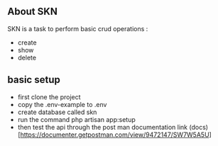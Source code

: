 
## About SKN

SKN is a task to perform basic crud operations :

- create
- show
- delete


## basic setup
- first clone the project
- copy the .env-example to  .env
- create database called skn
- run the command php artisan app:setup
- then test the api through the post man documentation link  (docs)[https://documenter.getpostman.com/view/9472147/SW7W5A5U]
